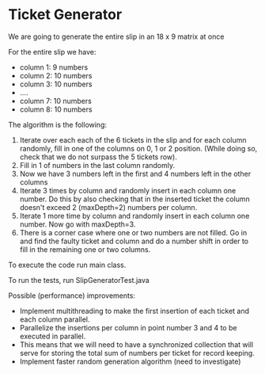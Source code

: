 # Ticket Generator
We are going to generate the entire slip in an 18 x 9 matrix at once

For the entire slip we have:
- column 1: 9 numbers
- column 2: 10 numbers
- column 3: 10 numbers
- ....
- column 7: 10 numbers
- column 8: 10 numbers

The algorithm is the following:
1. Iterate over each each of the 6 tickets in the slip and for each column randomly, fill in one of the columns on 0, 1 or 2 position. (While doing so, check that we do not surpass the 5 tickets row).
2. Fill in 1 of numbers in the last column randomly.
3. Now we have 3 numbers left in the first and 4 numbers left in the other columns
4. Iterate 3 times by column and randomly insert in each column one number. Do this by also checking that in the inserted ticket the column doesn't exceed 2 (maxDepth=2) numbers per column.
5. Iterate 1 more time by column and randomly insert in each column one number. Now go with maxDepth=3.
6. There is a corner case where one or two numbers are not filled. Go in and find the faulty ticket and column and do a number shift in order to fill in the remaining one or two columns.

To execute the code run main class.

To run the tests, run SlipGeneratorTest.java

Possible (performance) improvements:
- Implement multithreading to make the first insertion of each ticket and each column parallel.
- Parallelize the insertions per column in point number 3 and 4 to be executed in parallel.
- This means that we will need to have a synchronized collection that will serve for storing the total sum of numbers per ticket for record keeping.
- Implement faster random generation algorithm (need to investigate)